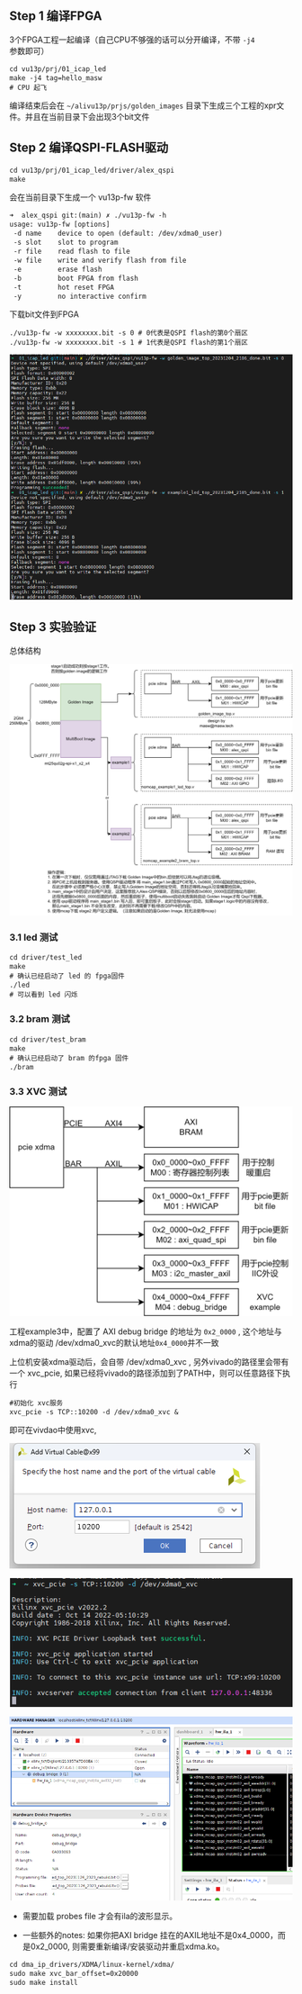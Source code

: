 
## Step 1  编译FPGA

3个FPGA工程一起编译（自己CPU不够强的话可以分开编译，不带 ```-j4``` 参数即可）


```shell
cd vu13p/prj/01_icap_led
make -j4 tag=hello_masw
# CPU 起飞
```

编译结束后会在 `~/alivu13p/prjs/golden_images` 目录下生成三个工程的xpr文件。并且在当前目录下会出现3个bit文件


## Step 2  编译QSPI-FLASH驱动

```shell
cd vu13p/prj/01_icap_led/driver/alex_qspi
make
```

会在当前目录下生成一个 vu13p-fw 软件

```shell
➜  alex_qspi git:(main) ✗ ./vu13p-fw -h
usage: vu13p-fw [options]
 -d name    device to open (default: /dev/xdma0_user)
 -s slot    slot to program
 -r file    read flash to file
 -w file    write and verify flash from file
 -e         erase flash
 -b         boot FPGA from flash
 -t         hot reset FPGA
 -y         no interactive confirm
```

下载bit文件到FPGA

```shell
./vu13p-fw -w xxxxxxxx.bit -s 0 # 0代表是QSPI flash的第0个扇区
./vu13p-fw -w xxxxxxxx.bit -s 1 # 1代表是QSPI flash的第1个扇区
```

![](./images/QQ20231205000804.png)

## Step 3 实验验证

总体结构

![](images/pcie_icap-Page-4.drawio.png)


### 3.1 led 测试

```
cd driver/test_led
make 
# 确认已经启动了 led 的 fpga固件
./led
# 可以看到 led 闪烁
```


### 3.2 bram 测试


```
cd driver/test_bram
make 
# 确认已经启动了 bram 的fpga 固件
./bram
```


### 3.3 XVC 测试

![](./images/pcie_icap.drawio.png)


工程example3中，配置了 AXI debug bridge 的地址为  `0x2_0000` , 这个地址与xdma的驱动 /dev/xdma0_xvc的默认地址`0x4_0000`并不一致

上位机安装xdma驱动后，会自带 /dev/xdma0_xvc , 另外vivado的路径里会带有一个 xvc_pcie, 如果已经将vivado的路径添加到了PATH中，则可以任意路径下执行 

```shell
#初始化 xvc服务
xvc_pcie -s TCP::10200 -d /dev/xdma0_xvc &
```

即可在vivdao中使用xvc, 


![](./images/opentarget.png)

![](./images/opentarget_2.png)

![](./images/opentarget_3.png)

* 需要加载 probes file 才会有ila的波形显示。

* 一些额外的notes: 如果你把AXI bridge 挂在的AXIL地址不是0x4_0000，而是0x2_0000, 则需要重新编译/安装驱动并重启xdma.ko。 

```shell
cd dma_ip_drivers/XDMA/linux-kernel/xdma/
sudo make xvc_bar_offset=0x20000
sudo make install 
```







